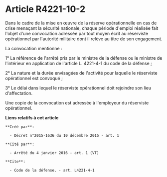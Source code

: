 # Article R4221-10-2

Dans le cadre de la mise en œuvre de la réserve opérationnelle en cas de crise menaçant la sécurité nationale, chaque période
d'emploi réalisée fait l'objet d'une convocation adressée par tout moyen écrit au réserviste opérationnel par l'autorité
militaire dont il relève au titre de son engagement.

La convocation mentionne :

1° La référence de l'arrêté pris par le ministre de la défense ou le ministre de l'intérieur en application de l'article L.
4221-4-1 du code de la défense ;

2° La nature et la durée envisagées de l'activité pour laquelle le réserviste opérationnel est convoqué ;

3° Le délai dans lequel le réserviste opérationnel doit rejoindre son lieu d'affectation.

Une copie de la convocation est adressée à l'employeur du réserviste opérationnel.

**Liens relatifs à cet article**

	**Créé par**:

	  - Décret n°2015-1636 du 10 décembre 2015 - art. 1

	**Cité par**:

	  - Arrêté du 4 janvier 2016 - art. 1 (VT)

	**Cite**:

	  - Code de la défense. - art. L4221-4-1
